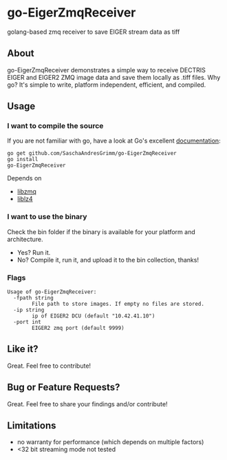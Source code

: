 # go-EigerZmqReceiver
golang-based zmq receiver to save EIGER stream data as tiff

## About
go-EigerZmqReceiver demonstrates a simple way to receive DECTRIS EIGER and EIGER2 ZMQ image data and save them locally as .tiff files.
Why go? It's simple to write, platform independent, efficient, and compiled.

## Usage
### I want to compile the source
If you are not familiar with go, have a look at Go's excellent [documentation](https://golang.org/doc/install):
```
go get github.com/SaschaAndresGrimm/go-EigerZmqReceiver
go install
go-EigerZmqReceiver
```
Depends on
- [libzmq](https://github.com/zeromq/libzmq)
- [liblz4](https://lz4.github.io/lz4/)


### I want to use the binary
Check the bin folder if the binary is available for your platform and architecture.
- Yes? Run it.
- No? Compile it, run it, and upload it to the bin collection, thanks!

### Flags
```
Usage of go-EigerZmqReceiver:
  -fpath string
    	File path to store images. If empty no files are stored.
  -ip string
    	ip of EIGER2 DCU (default "10.42.41.10")
  -port int
    	EIGER2 zmq port (default 9999)
```

## Like it?
Great. Feel free to contribute!

## Bug or Feature Requests?
Great. Feel free to share your findings and/or contribute!

## Limitations
- no warranty for performance (which depends on multiple factors)
- <32 bit streaming mode not tested
